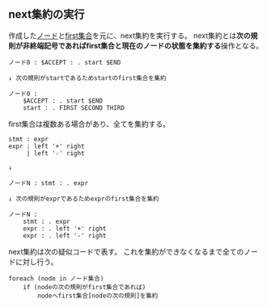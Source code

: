 ## next集約の実行

作成した[ノード](10.ノードの作成.md#ノードへの分解)と[first集合](11.first集合の作成.md)を元に、next集約を実行する。
next集約とは**次の規則が非終端記号であればfirst集合と現在のノードの状態を集約する**操作となる。

```
ノード0 : $ACCEPT : . start $END

↓ 次の規則がstartであるためstartのfirst集合を集約

ノード0 :
    $ACCEPT : . start $END
    start : . FIRST SECOND THIRD
```

first集合は複数ある場合があり、全てを集約する。

```
stmt : expr
expr : left '+' right
     | left '-' right

↓

ノードN : stmt : . expr

↓ 次の規則がexprであるためexprのfirst集合を集約

ノードN :
    stmt : . expr
    expr : . left '+' right
    expr : . left '-' right
```

next集約は次の疑似コードで表す。
これを集約ができなくなるまで全てのノードに対し行う。

```
foreach (node in ノード集合)
	if (nodeの次の規則がfirst集合であれば)
		nodeへfirst集合[nodeの次の規則]を集約
```
